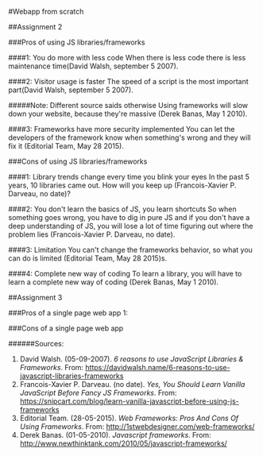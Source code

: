 #Webapp from scratch

##Assignment 2

###Pros of using JS libraries/frameworks

####1: You do more with less code
When there is less code there is less maintenance time(David Walsh, september 5 2007).

####2: Visitor usage is faster
The speed of a script is the most important part(David Walsh, september 5 2007).

#####Note: Different source saids otherwise
Using frameworks will slow down your website, because they're massive (Derek Banas, May 1 2010).

####3: Frameworks have more security implemented
You can let the developers of the framework know when something's wrong and they will fix it (Editorial Team, May 28 2015).

###Cons of using JS libraries/frameworks

####1: Library trends change every time you blink your eyes
In the past 5 years, 10 libraries came out. How will you keep up (Francois-Xavier P. Darveau, no date)?

####2: You don't learn the basics of JS, you learn shortcuts
So when something goes wrong, you have to dig in pure JS and if you don't have a deep understanding of JS, you will lose a lot of time figuring out where the problem lies (Francois-Xavier P. Darveau, no date).

####3: Limitation
You can't change the frameworks behavior, so what you can do is limited (Editorial Team, May 28 2015)s.

####4: Complete new way of coding
To learn a library, you will have to learn a complete new way of coding (Derek Banas, May 1 2010).

##Assignment 3

###Pros of a single page web app
1:

###Cons of a single page web app

######Sources:
1. David Walsh. (05-09-2007). *6 reasons to use JavaScript Libraries & Frameworks*. From: https://davidwalsh.name/6-reasons-to-use-javascript-libraries-frameworks
2. Francois-Xavier P. Darveau. (no date). *Yes, You Should Learn Vanilla JavaScript Before Fancy JS Frameworks*. From: https://snipcart.com/blog/learn-vanilla-javascript-before-using-js-frameworks
3. Editorial Team. (28-05-2015). *Web Frameworks: Pros And Cons Of Using Frameworks*. From: http://1stwebdesigner.com/web-frameworks/
4. Derek Banas. (01-05-2010). *Javascript frameworks*. From: http://www.newthinktank.com/2010/05/javascript-frameworks/